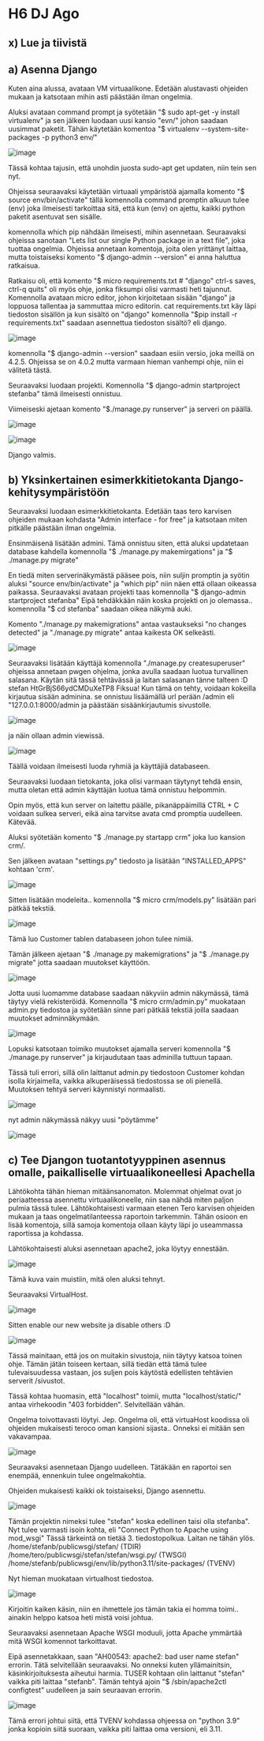 # H6 DJ Ago

## x) Lue ja tiivistä





## a) Asenna Django

Kuten aina alussa, avataan VM virtuaalikone. Edetään alustavasti ohjeiden mukaan ja katsotaan mihin asti päästään ilman ongelmia.

Aluksi avataan command prompt ja syötetään "$ sudo apt-get -y install virtualenv" ja sen jälkeen luodaan uusi kansio "evn/" johon saadaan uusimmat paketit. Tähän käytetään komentoa "$ virtualenv --system-site-packages -p python3 env/"

![image](https://github.com/bgz859/linux-kurssi/assets/143337738/42eaf15c-b524-4484-99f8-e9bdf8ae091b)

Tässä kohtaa tajusin, että unohdin juosta sudo-apt get updaten, niin tein sen nyt.

Ohjeissa seuraavaksi käytetään virtuaali ympäristöä ajamalla komento "$ source env/bin/activate" tällä komennolla command promptin alkuun tulee (env) joka ilmeisesti tarkoittaa sitä, että kun (env) on ajettu, kaikki python paketit asentuvat sen sisälle.

komennolla which pip nähdään ilmeisesti, mihin asennetaan. Seuraavaksi ohjeissa sanotaan "Lets list our single Python package in a text file", joka tuottaa ongelmia. Ohjeissa annetaan komentoja, joita olen yrittänyt laittaa, mutta toistaiseksi komento "$ django-admin --version" ei anna haluttua ratkaisua.

Ratkaisu oli, että komento "$ micro requirements.txt # "django" ctrl-s saves, ctrl-q quits" oli myös ohje, jonka fiksumpi olisi varmasti heti tajunnut.
Komennolla avataan micro editor, johon kirjoitetaan sisään "django" ja loppuosa tallentaa ja sammuttaa micro editorin.
cat requirements.txt käy läpi tiedoston sisällön ja kun sisältö on "django" komennolla "$pip install -r requirements.txt" saadaan asennettua tiedoston sisältö? eli django.

![image](https://github.com/bgz859/linux-kurssi/assets/143337738/b83118b7-82f6-478b-aac8-ea41770e193e)

komennolla "$ django-admin --version" saadaan esiin versio, joka meillä on 4.2.5. Ohjeissa se on 4.0.2 mutta varmaan hieman vanhempi ohje, niin ei välitetä tästä.

Seuraavaksi luodaan projekti. Komennolla "$ django-admin startproject stefanba" tämä ilmeisesti onnistuu.

Viimeiseski ajetaan komento "$./manage.py runserver" ja serveri on päällä.

![image](https://github.com/bgz859/linux-kurssi/assets/143337738/33f2503b-5e94-4e51-8276-92a86446c631)

![image](https://github.com/bgz859/linux-kurssi/assets/143337738/03df7791-24d8-4bc4-91ef-52f5a226a395)

Django valmis.

## b) Yksinkertainen esimerkkitietokanta Django-kehitysympäristöön

Seuraavaksi luodaan esimerkkitietokanta. Edetään taas tero karvisen ohjeiden mukaan kohdasta "Admin interface - for free" ja katsotaan miten pitkälle päästään ilman ongelmia.

Ensinmäisenä lisätään admini. Tämä onnistuu siten, että aluksi updatetaan database kahdella komennolla "$ ./manage.py makemirgations" ja "$ ./manage.py migrate"

En tiedä miten serverinäkymästä pääsee pois, niin suljin promptin ja syötin aluksi "source env/bin/activate" ja "which pip" niin näen että ollaan oikeassa paikassa. Seuraavaksi avataan projekti taas komennolla "$ django-admin startproject stefanba"
Eipä tehdäkkään näin koska projekti on jo olemassa.. komennolla "$ cd stefanba" saadaan oikea näkymä auki.

Komento "./manage.py makemigrations" antaa vastaukseksi "no changes detected" ja "./manage.py migrate" antaa kaikesta OK selkeästi. 

![image](https://github.com/bgz859/linux-kurssi/assets/143337738/362a113e-03d5-44fa-82ac-5a19db7787e8)

Seuraavaksi lisätään käyttäjä komennolla "./manage.py createsuperuser" ohjeissa annetaan pwgen ohjelma, jonka avulla saadaan luotua turvallinen salasana. Käytän sitä tässä tehtävässä ja laitan salasanan tänne talteen :D stefan HtGrBjS66ydCMDuXeTP8
Fiksua!
Kun tämä on tehty, voidaan kokeilla kirjautua sisään adminina. se onnistuu lisäämällä url perään /admin eli "127.0.0.1:8000/admin ja päästään sisäänkirjautumis sivustolle.

![image](https://github.com/bgz859/linux-kurssi/assets/143337738/e7460ee7-d665-4bd5-aa44-4b3e40a8a0cc)

ja näin ollaan admin viewissä. 

![image](https://github.com/bgz859/linux-kurssi/assets/143337738/06ce7d5e-f4ba-4b7a-a305-75ff417cfc02)

Täällä voidaan ilmeisesti luoda ryhmiä ja käyttäjiä databaseen.

Seuraavaksi luodaan tietokanta, joka olisi varmaan täytynyt tehdä ensin, mutta oletan että admin käyttäjän luotua tämä onnistuu helpommin.

Opin myös, että kun server on laitettu päälle, pikanäppäimillä CTRL + C voidaan sulkea serveri, eikä aina tarvitse avata cmd promptia uudelleen. Kätevää.

Aluksi syötetään komento "$ ./manage.py startapp crm" joka luo kansion crm/.

Sen jälkeen avataan "settings.py" tiedosto ja lisätään "INSTALLED_APPS" kohtaan 'crm'.

![image](https://github.com/bgz859/linux-kurssi/assets/143337738/9e6b43f9-cbab-42a1-94c1-b0003ff6c86d)

Sitten lisätään modeleita.. komennolla "$ micro crm/models.py" lisätään pari pätkää tekstiä.

![image](https://github.com/bgz859/linux-kurssi/assets/143337738/a052a892-49be-4706-b41b-2dec6b545b11)

Tämä luo Customer tablen databaseen johon tulee nimiä.

Tämän jälkeen ajetaan "$ ./manage.py makemigrations" ja "$ ./manage.py migrate" jotta saadaan muutokset käyttöön.

![image](https://github.com/bgz859/linux-kurssi/assets/143337738/8958355f-948f-493c-bb95-da2ff114fe0d)

Jotta uusi luomamme database saadaan näkyviin admin näkymässä, tämä täytyy vielä rekisteröidä. Komennolla "$ micro crm/admin.py" muokataan admin.py tiedostoa ja syötetään sinne pari pätkää tekstiä joilla saadaan muutokset adminnäkymään. 

![image](https://github.com/bgz859/linux-kurssi/assets/143337738/7440116c-77ae-44f1-825d-5776d18b86bd)

Lopuksi katsotaan toimiko muutokset ajamalla serveri komennolla "$ ./manage.py runserver" ja kirjaudutaan taas adminilla tuttuun tapaan.

Tässä tuli errori, sillä olin laittanut admin.py tiedostoon Customer kohdan isolla kirjaimella, vaikka alkuperäisessä tiedostossa se oli pienellä. Muutoksen tehtyä serveri käynnistyi normaalisti.

![image](https://github.com/bgz859/linux-kurssi/assets/143337738/556f086e-83a2-4f67-ade6-edb02c64ac3a)

nyt admin näkymässä näkyy uusi "pöytämme"

![image](https://github.com/bgz859/linux-kurssi/assets/143337738/553170e2-792e-4fc5-8b38-d7b162869296)


## c) Tee Djangon tuotantotyyppinen asennus omalle, paikalliselle virtuaalikoneellesi Apachella

Lähtökohta tähän hieman mitäänsanomaton. Molemmat ohjelmat ovat jo periaatteessa asennettu virtuaalikoneelle, niin saa nähdä miten paljon pulmia tässä tulee. Lähtökohtaisesti varmaan etenen Tero karvisen ohjeiden mukaan ja taas ongelmatilanteessa raportoin tarkemmin. Tähän osioon en lisää komentoja, sillä samoja komentoja ollaan käyty läpi jo useammassa raportissa ja kohdassa.

Lähtökohtaisesti aluksi asennetaan apache2, joka löytyy ennestään.

![image](https://github.com/bgz859/linux-kurssi/assets/143337738/1b5c51cf-0a5b-46ea-92c6-10befc68ffca)

Tämä kuva vain muistiin, mitä olen aluksi tehnyt.

Seuraavaksi VirtualHost.

![image](https://github.com/bgz859/linux-kurssi/assets/143337738/0544a63c-90ae-47ab-83c5-390c9798ef49)

Sitten enable our new website ja disable others :D

![image](https://github.com/bgz859/linux-kurssi/assets/143337738/d91a7dc2-867e-48fe-80f8-3ffba738dc5f)

Tässä mainitaan, että jos on muitakin sivustoja, niin täytyy katsoa toinen ohje. Tämän jätän toiseen kertaan, sillä tiedän että tämä tulee tulevaisuudessa vastaan, jos suljen pois käytöstä edellisten tehtävien serverit /sivustot.

Tässä kohtaa huomasin, että "localhost" toimii, mutta "localhost/static/" antaa virhekoodin "403 forbidden". Selvitellään vähän.

Ongelma toivottavasti löytyi. Jep. Ongelma oli, että virtuaHost koodissa oli ohjeiden mukaisesti teroco oman kansioni sijasta.. Onneksi ei mitään sen vakavampaa.

![image](https://github.com/bgz859/linux-kurssi/assets/143337738/292d2110-be66-4034-9777-a9afcecb13bc)

Seuraavaksi asennetaan Django uudelleen. Tätäkään en raportoi sen enempää, ennenkuin tulee ongelmakohtia.

Ohjeiden mukaisesti kaikki ok toistaiseksi, Django asennettu.

![image](https://github.com/bgz859/linux-kurssi/assets/143337738/b38ea81a-a4f8-46d3-8b55-eb2f49506943)

Tämän projektin nimeksi tulee "stefan" koska edellinen taisi olla stefanba". Nyt tulee varmasti isoin kohta, eli "Connect Python to Apache using mod_wsgi" Tässä tärkeintä on tietää 3. tiedostopolkua. Laitan ne tähän ylös.
/home/stefanb/publicwsgi/stefan/ (TDIR)
/home/tero/publicwsgi/stefan/stefan/wsgi.py/ (TWSGI)
/home/stefanb/publicwsgi/env/lib/python3.11/site-packages/ (TVENV)

Nyt hieman muokataan virtualhost tiedostoa.

![image](https://github.com/bgz859/linux-kurssi/assets/143337738/bda25d6c-ddad-4a84-95ec-82c4884df9a6)

Kirjoitin kaiken käsin, niin en ihmettele jos tämän takia ei homma toimi.. ainakin helppo katsoa heti mistä voisi johtua.

Seuraavaksi asennetaan Apache WSGI moduuli, jotta Apache ymmärtää mitä WSGI komennot tarkoittavat.

Eipä asennetakkaan, saan "AH00543: apache2: bad user name stefan" errorin. Tätä selvitellään seuraavaksi. No onneksi kuten yllämainitsin, käsinkirjoituksesta aiheutui harmia. TUSER kohtaan olin laittanut "stefan" vaikka piti laittaa "stefanb". Tämän tehtyä ajoin "$ /sbin/apache2ctl configtest" uudelleen ja sain seuraavan errorin.

![image](https://github.com/bgz859/linux-kurssi/assets/143337738/31260197-e169-4a1a-b0d8-8ed15eb89aaf)

Tämä errori johtui siitä, että TVENV kohdassa ohjeessa on "python 3.9" jonka kopioin siitä suoraan, vaikka piti laittaa oma versioni, eli 3.11.
